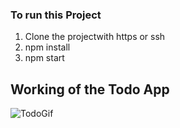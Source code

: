 
### To run this Project 
1. Clone the projectwith https or ssh
2. npm install
3. npm start

## Working of the Todo App

![TodoGif](https://user-images.githubusercontent.com/32704419/207606179-6520de9e-8802-41f6-8618-06cabcde6825.gif)
